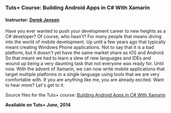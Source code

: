 ### Tuts+ Course: Building Android Apps in C# With Xamarin
#### Instructor: [Derek Jensen](https://tutsplus.com/authors/derek-jensen)

Have you ever wanted to push your development career to new heights as a C# developer?  Of course, who hasn't?  For many people that means diving into the world of mobile development.  Up until a few years ago that typically meant creating Windows Phone applications.  Not to say that it is a bad platform, but it doesn't yet have the same market share as iOS and Android.  So that meant we had to learn a slew of new languages and IDEs and wound up being a very daunting task that not everyone was ready for.  Until now.  With the advent of Xamarin, we can now write mobile applications that target multiple platforms in a single language using tools that we are very comfortable with.  If you are anything like me, you are already excited.  Want to hear more?  Let's get to it.

Source files for the Tuts+ course: [Building Android Apps in C# With Xamarin](https://courses.tutsplus.com/courses/)

**Available on Tuts+ June, 2014**